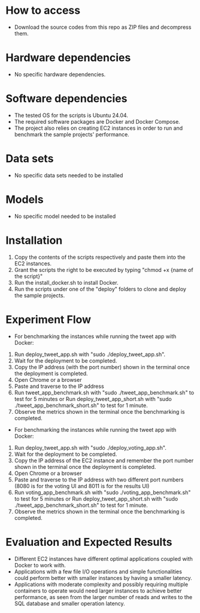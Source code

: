 # How to access
* Download the source codes from this repo as ZIP files and decompress them.

# Hardware dependencies
* No specific hardware dependencies.

# Software dependencies
* The tested OS for the scripts is Ubuntu 24.04.
* The required software packages are Docker and Docker Compose.
*  The project also relies on creating EC2 instances in order to run and benchmark the sample projects' performance. 

# Data sets
* No specific data sets needed to be installed 

# Models
* No specific model needed to be installed 

# Installation
1. Copy the contents of the scripts respectively and paste them into the EC2 instances.
2. Grant the scripts the right to be executed by typing "chmod +x {name of the script}"
3. Run the install_docker.sh to install Docker.
4. Run the scripts under one of the "deploy" folders to clone and deploy the sample projects.

# Experiment Flow
* For benchmarking the instances while running the tweet app with Docker:
1. Run deploy_tweet_app.sh with "sudo ./deploy_tweet_app.sh".
2. Wait for the deployment to be completed.
3. Copy the IP address (with the port number) shown in the terminal once the deployment is completed.
4. Open Chrome or a browser
5. Paste and traverse to the IP address
6. Run tweet_app_benchmark.sh with "sudo ./tweet_app_benchmark.sh" to test for 5 minutes or Run deploy_tweet_app_short.sh with "sudo ./tweet_app_benchmark_short.sh" to test for 1 minute.
7. Observe the metrics shown in the terminal once the benchmarking is completed.

* For benchmarking the instances while running the tweet app with Docker:
1. Run deploy_tweet_app.sh with "sudo ./deploy_voting_app.sh".
2. Wait for the deployment to be completed.
3. Copy the IP address of the EC2 instance and remember the port number shown in the terminal once the deployment is completed.
4. Open Chrome or a browser
5. Paste and traverse to the IP address with two different port numbers (8080 is for the voting UI and 8011 is for the results UI)
6. Run voting_app_benchmark.sh with "sudo ./voting_app_benchmark.sh" to test for 5 minutes or Run deploy_tweet_app_short.sh with "sudo ./tweet_app_benchmark_short.sh" to test for 1 minute.
7. Observe the metrics shown in the terminal once the benchmarking is completed.
   
# Evaluation and Expected Results
* Different EC2 instances have different optimal applications coupled with Docker to work with. 
* Applications with a few file I/O operations and simple functionalities could perform better with smaller instances by having a smaller latency.
* Applications with moderate complexity and possibly requiring multiple containers to operate would need larger instances to achieve better performance, as seen from the larger number of reads and writes to the SQL database and smaller operation latency.
